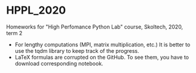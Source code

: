 # HPPL_2020
Homeworks for "High Perfomance Python Lab" course, Skoltech, 2020, term 2

* For lengthy computations (MPI, matrix multiplication, etc.) It is better to use the tqdm library to keep track of the progress.
* LaTeX formulas are corrupted on the GitHub. To see them, you have to download corresponding notebook.
